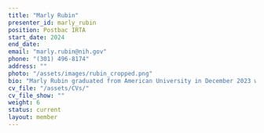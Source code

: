 ```yaml
---
title: "Marly Rubin"
presenter_id: marly_rubin
position: Postbac IRTA
start_date: 2024
end_date: 
email: "marly.rubin@nih.gov"
phone: "(301) 496-8174"
address: ""
photo: "/assets/images/rubin_cropped.png"
bio: "Marly Rubin graduated from American University in December 2023 with a major in neuroscience. As an undergraduate, she worked with Dr. Catherine Stoodley to investigate the role of the cerebellum in autism spectrum disorder. Her final project examined how cerebellar circuits contribute to functional connectivity alterations in ASD. She joined SFIM as a postbac IRTA in spring 2024 to further explore neuroimaging methods. Following her fellowship at the NIH, she plans to pursue a PhD in neuroscience." 
cv_file: "/assets/CVs/"
cv_file_show: ""
weight: 6
status: current
layout: member
---
```

